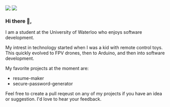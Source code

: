 
<img align="center" src="https://github-readme-stats.vercel.app/api?username=BrainyShadow&show_icons=true&line_height=27&count_private=true&title_color=ffffff&text_color=c9cacc&icon_color=2bbc8a&bg_color=1d1f21" />
<img align="center" src="https://github-readme-stats.vercel.app/api/top-langs/?username=brainyshadow&hide=html,css,tex&title_color=ffffff&text_color=c9cacc&icon_color=2bbc8a&bg_color=1d1f21&langs_count=3" />

### Hi there 👋,

I am a student at the University of Waterloo who enjoys software development.

My intrest in technology started when I was a kid with remote control toys. This quickly evolved to FPV drones, then to Arduino, and then into software development.

My favorite projects at the moment are: 

- resume-maker
- secure-password-generator

Feel free to create a pull reqeust on any of my projects if you have an idea or suggestion. I'd love to hear your feedback.


<!--
**BrainyShadow/BrainyShadow** is a ✨ _special_ ✨ repository because its `README.md` (this file) appears on your GitHub profile.

Here are some ideas to get you started:

- 🔭 I’m currently working on ...
- 🌱 I’m currently learning ...
- 👯 I’m looking to collaborate on ...
- 🤔 I’m looking for help with ...
- 💬 Ask me about ...
- 📫 How to reach me: ...
- 😄 Pronouns: ...
- ⚡ Fun fact: ...
-->
